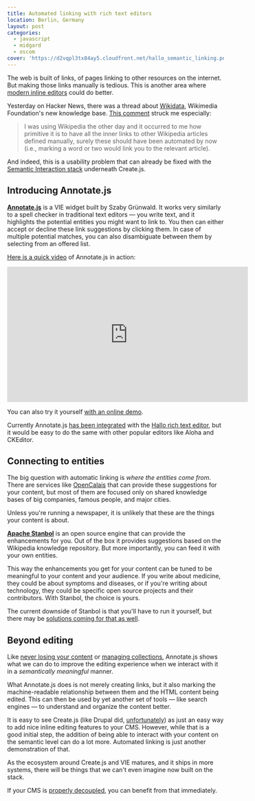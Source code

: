 ```yaml
---
title: Automated linking with rich text editors
location: Berlin, Germany
layout: post
categories:
  - javascript
  - midgard
  - oscom
cover: 'https://d2vqpl3tx84ay5.cloudfront.net/hallo_semantic_linking.png'
---
```

The web is built of links, of pages linking to other resources on the internet. But making those links manually is tedious. This is another area where [modern inline editors](http://createjs.org) could do better.

Yesterday on Hacker News, there was a thread about [Wikidata](http://www.wikidata.org), Wikimedia Foundation's new knowledge base. [This comment](https://news.ycombinator.com/item?id=5627968) struck me especially:

> I was using Wikipedia the other day and it occurred to me how primitive it is to have all the inner links to other Wikipedia articles defined manually, surely these should have been automated by now (i.e., marking a word or two would link you to the relevant article).

And indeed, this is a usability problem that can already be fixed with the [Semantic Interaction stack](http://viejs.org/) underneath Create.js.

## Introducing Annotate.js

**[Annotate.js](https://github.com/szabyg/annotate.js)** is a VIE widget built by Szaby Grünwald. It works very similarly to a spell checker in traditional text editors &mdash; you write text, and it highlights the potential entities you might want to link to. You then can either accept or decline these link suggestions by clicking them. In case of multiple potential matches, you can also disambiguate between them by selecting from an offered list.

[Here is a quick video](http://www.youtube.com/watch?v=zAMUpd6rb9k&feature=share&list=UUnPE7t9tqwcsO0LLyw5zuPQ) of Annotate.js in action:

<iframe width="560" height="315" src="https://www.youtube.com/embed/zAMUpd6rb9k?list=UUnPE7t9tqwcsO0LLyw5zuPQ" frameborder="0" allowfullscreen></iframe>

You can also try it yourself [with an online demo](http://szabyg.github.io/annotate.js/).

Currently Annotate.js [has been integrated](https://github.com/bergie/hallo/blob/master/src/plugins/annotate.coffee) with the [Hallo rich text editor](http://hallojs.org), but it would be easy to do the same with other popular editors like Aloha and CKEditor.

## Connecting to entities

The big question with automatic linking is *where the entities come from*. There are services like [OpenCalais](http://www.opencalais.com/) that can provide these suggestions for your content, but most of them are focused only on shared knowledge bases of big companies, famous people, and major cities.

Unless you're running a newspaper, it is unlikely that these are the things your content is about.

**[Apache Stanbol](http://stanbol.apache.org/)** is an open source engine that can provide the enhancements for you. Out of the box it provides suggestions based on the Wikipedia knowledge repository. But more importantly, you can feed it with your own entities.

This way the enhancements you get for your content can be tuned to be meaningful to your content and your audience. If you write about medicine, they could be about symptoms and diseases, or if you're writing about technology, they could be specific open source projects and their contributors. With Stanbol, the choice is yours.

The current downside of Stanbol is that you'll have to run it yourself, but there may be [solutions coming for that as well](http://signup.redlink.co/).

## Beyond editing

Like [never losing your content](http://bergie.iki.fi/blog/never-lose-content/) or [managing collections](http://bergie.iki.fi/blog/create-collections/), Annotate.js shows what we can do to improve the editing experience when we interact with it in a *semantically meaningful* manner.

What Annotate.js does is not merely creating links, but it also marking the machine-readable relationship between them and the HTML content being edited. This can then be used by yet another set of tools &mdash; like search engines &mdash; to understand and organize the content better.

It is easy to see Create.js (like Drupal did, [unfortunately](http://drupal.org/node/1979784)) as just an easy way to add nice inline editing features to your CMS. However, while that is a good initial step, the addition of being able to interact with your content on the semantic level can do a lot more. Automated linking is just another demonstration of that.

As the ecosystem around Create.js and VIE matures, and it ships in more systems, there will be things that we can't even imagine now built on the stack.

If your CMS is [properly decoupled](http://bergie.iki.fi/blog/decoupling_content_management/), you can benefit from that immediately.
